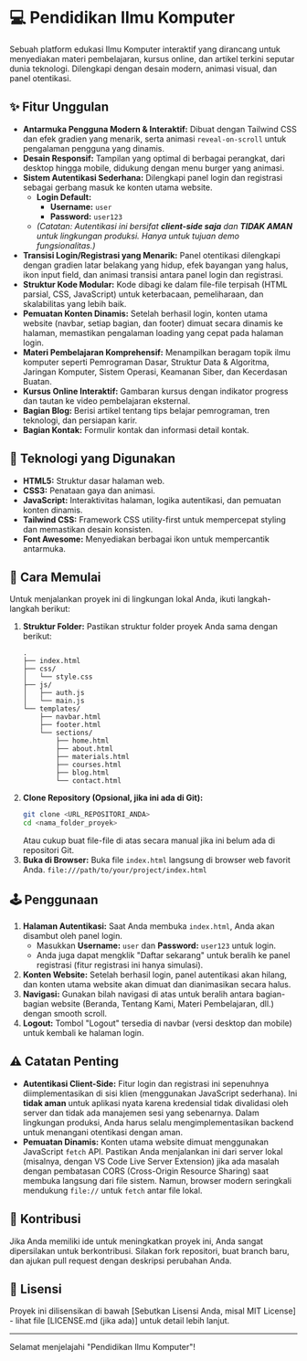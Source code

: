 # 💻 Pendidikan Ilmu Komputer

Sebuah platform edukasi Ilmu Komputer interaktif yang dirancang untuk menyediakan materi pembelajaran, kursus online, dan artikel terkini seputar dunia teknologi. Dilengkapi dengan desain modern, animasi visual, dan panel otentikasi.

## ✨ Fitur Unggulan

*   **Antarmuka Pengguna Modern & Interaktif:** Dibuat dengan Tailwind CSS dan efek gradien yang menarik, serta animasi `reveal-on-scroll` untuk pengalaman pengguna yang dinamis.
*   **Desain Responsif:** Tampilan yang optimal di berbagai perangkat, dari desktop hingga mobile, didukung dengan menu burger yang animasi.
*   **Sistem Autentikasi Sederhana:** Dilengkapi panel login dan registrasi sebagai gerbang masuk ke konten utama website.
    *   **Login Default:**
        *   **Username:** `user`
        *   **Password:** `user123`
    *   *(Catatan: Autentikasi ini bersifat **client-side saja** dan **TIDAK AMAN** untuk lingkungan produksi. Hanya untuk tujuan demo fungsionalitas.)*
*   **Transisi Login/Registrasi yang Menarik:** Panel otentikasi dilengkapi dengan gradien latar belakang yang hidup, efek bayangan yang halus, ikon input field, dan animasi transisi antara panel login dan registrasi.
*   **Struktur Kode Modular:** Kode dibagi ke dalam file-file terpisah (HTML parsial, CSS, JavaScript) untuk keterbacaan, pemeliharaan, dan skalabilitas yang lebih baik.
*   **Pemuatan Konten Dinamis:** Setelah berhasil login, konten utama website (navbar, setiap bagian, dan footer) dimuat secara dinamis ke halaman, memastikan pengalaman loading yang cepat pada halaman login.
*   **Materi Pembelajaran Komprehensif:** Menampilkan beragam topik ilmu komputer seperti Pemrograman Dasar, Struktur Data & Algoritma, Jaringan Komputer, Sistem Operasi, Keamanan Siber, dan Kecerdasan Buatan.
*   **Kursus Online Interaktif:** Gambaran kursus dengan indikator progress dan tautan ke video pembelajaran eksternal.
*   **Bagian Blog:** Berisi artikel tentang tips belajar pemrograman, tren teknologi, dan persiapan karir.
*   **Bagian Kontak:** Formulir kontak dan informasi detail kontak.

## 🚀 Teknologi yang Digunakan

*   **HTML5:** Struktur dasar halaman web.
*   **CSS3:** Penataan gaya dan animasi.
*   **JavaScript:** Interaktivitas halaman, logika autentikasi, dan pemuatan konten dinamis.
*   **Tailwind CSS:** Framework CSS utility-first untuk mempercepat styling dan memastikan desain konsisten.
*   **Font Awesome:** Menyediakan berbagai ikon untuk mempercantik antarmuka.

## 🏁 Cara Memulai

Untuk menjalankan proyek ini di lingkungan lokal Anda, ikuti langkah-langkah berikut:

1.  **Struktur Folder:** Pastikan struktur folder proyek Anda sama dengan berikut:
    ```
    .
    ├── index.html
    ├── css/
    │   └── style.css
    ├── js/
    │   ├── auth.js
    │   └── main.js
    └── templates/
        ├── navbar.html
        ├── footer.html
        └── sections/
            ├── home.html
            ├── about.html
            ├── materials.html
            ├── courses.html
            ├── blog.html
            └── contact.html
    ```
2.  **Clone Repository (Opsional, jika ini ada di Git):**
    ```bash
    git clone <URL_REPOSITORI_ANDA>
    cd <nama_folder_proyek>
    ```
    Atau cukup buat file-file di atas secara manual jika ini belum ada di repositori Git.
3.  **Buka di Browser:** Buka file `index.html` langsung di browser web favorit Anda.
    `file:///path/to/your/project/index.html`

## 🕹️ Penggunaan

1.  **Halaman Autentikasi:** Saat Anda membuka `index.html`, Anda akan disambut oleh panel login.
    *   Masukkan **Username:** `user` dan **Password:** `user123` untuk login.
    *   Anda juga dapat mengklik "Daftar sekarang" untuk beralih ke panel registrasi (fitur registrasi ini hanya simulasi).
2.  **Konten Website:** Setelah berhasil login, panel autentikasi akan hilang, dan konten utama website akan dimuat dan dianimasikan secara halus.
3.  **Navigasi:** Gunakan bilah navigasi di atas untuk beralih antara bagian-bagian website (Beranda, Tentang Kami, Materi Pembelajaran, dll.) dengan smooth scroll.
4.  **Logout:** Tombol "Logout" tersedia di navbar (versi desktop dan mobile) untuk kembali ke halaman login.

## ⚠️ Catatan Penting

*   **Autentikasi Client-Side:** Fitur login dan registrasi ini sepenuhnya diimplementasikan di sisi klien (menggunakan JavaScript sederhana). Ini **tidak aman** untuk aplikasi nyata karena kredensial tidak divalidasi oleh server dan tidak ada manajemen sesi yang sebenarnya. Dalam lingkungan produksi, Anda harus selalu mengimplementasikan backend untuk menangani otentikasi dengan aman.
*   **Pemuatan Dinamis:** Konten utama website dimuat menggunakan JavaScript `fetch` API. Pastikan Anda menjalankan ini dari server lokal (misalnya, dengan VS Code Live Server Extension) jika ada masalah dengan pembatasan CORS (Cross-Origin Resource Sharing) saat membuka langsung dari file sistem. Namun, browser modern seringkali mendukung `file://` untuk `fetch` antar file lokal.

## 🤝 Kontribusi

Jika Anda memiliki ide untuk meningkatkan proyek ini, Anda sangat dipersilakan untuk berkontribusi. Silakan fork repositori, buat branch baru, dan ajukan pull request dengan deskripsi perubahan Anda.

## 📄 Lisensi

Proyek ini dilisensikan di bawah [Sebutkan Lisensi Anda, misal MIT License] - lihat file [LICENSE.md (jika ada)] untuk detail lebih lanjut.

---

Selamat menjelajahi "Pendidikan Ilmu Komputer"!